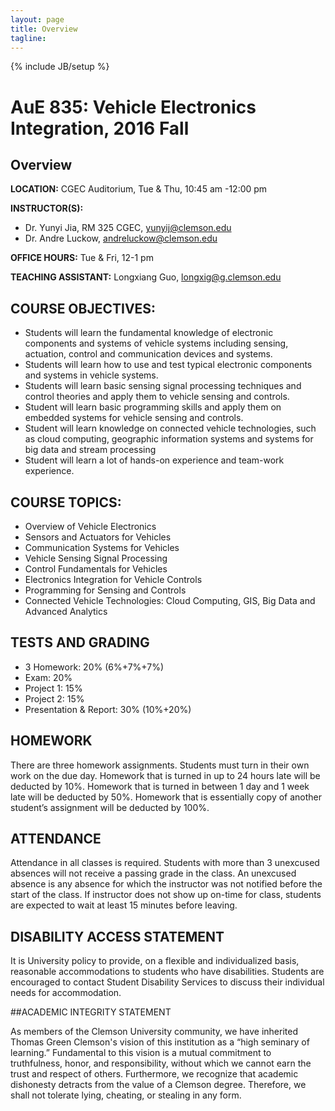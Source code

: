 ```yaml
---
layout: page
title: Overview
tagline: 
---
```

{% include JB/setup %}

# AuE 835: Vehicle Electronics Integration, 2016 Fall

## Overview

**LOCATION:** CGEC Auditorium, Tue & Thu, 10:45 am -12:00 pm

**INSTRUCTOR(S):**  

* Dr. Yunyi Jia, RM 325 CGEC, yunyij@clemson.edu           
* Dr. Andre Luckow, andreluckow@clemson.edu

**OFFICE HOURS:** Tue & Fri, 12-1 pm

**TEACHING ASSISTANT:** Longxiang Guo, longxig@g.clemson.edu


## COURSE OBJECTIVES:

*	Students will learn the fundamental knowledge of electronic components and systems of vehicle systems including sensing, actuation, control and communication devices and systems.
*	Students will learn how to use and test typical electronic components and systems in vehicle systems.
*	Students will learn basic sensing signal processing techniques and control theories and apply them to vehicle sensing and controls.
*	Student will learn basic programming skills and apply them on embedded systems for vehicle sensing and controls.
*	Student will learn knowledge on connected vehicle technologies, such as cloud computing, geographic information systems and systems for big data and stream processing
*	Student will learn a lot of hands-on experience and team-work experience.

## COURSE TOPICS:

*	Overview of Vehicle Electronics 
*	Sensors and Actuators for Vehicles
*	Communication Systems for Vehicles  
*	Vehicle Sensing Signal Processing 
*	Control Fundamentals for Vehicles
*	Electronics Integration for Vehicle Controls 
*	Programming for Sensing and Controls
*	Connected Vehicle Technologies: Cloud Computing, GIS, Big Data and Advanced Analytics


## TESTS AND GRADING

*	3 Homework: 20% (6%+7%+7%)
*	Exam: 20%
*	Project 1: 15%
*	Project 2: 15%
*	Presentation & Report: 30% (10%+20%)


## HOMEWORK

There are three homework assignments. Students must turn in their own work on the due day. Homework that is turned in up to 24 hours late will be deducted by 10%. Homework that is turned in between 1 day and 1 week late will be deducted by 50%. Homework that is essentially copy of another student’s assignment will be deducted by 100%.

## ATTENDANCE

Attendance in all classes is required. Students with more than 3 unexcused absences will not receive a passing grade in the class. An unexcused absence is any absence for which the instructor was not notified before the start of the class. If instructor does not show up on-time for class, students are expected to wait at least 15 minutes before leaving.

## DISABILITY ACCESS STATEMENT 

It is University policy to provide, on a flexible and individualized basis, reasonable accommodations to students who have disabilities. Students are encouraged to contact Student Disability Services to discuss their individual needs for accommodation. 

##ACADEMIC INTEGRITY STATEMENT 

As members of the Clemson University community, we have inherited Thomas Green Clemson's vision of this institution as a “high seminary of learning.” Fundamental to this vision is a mutual commitment to truthfulness, honor, and responsibility, without which we cannot earn the trust and respect of others. Furthermore, we recognize that academic dishonesty detracts from the value of a Clemson degree. Therefore, we shall not tolerate lying, cheating, or stealing in any form.



